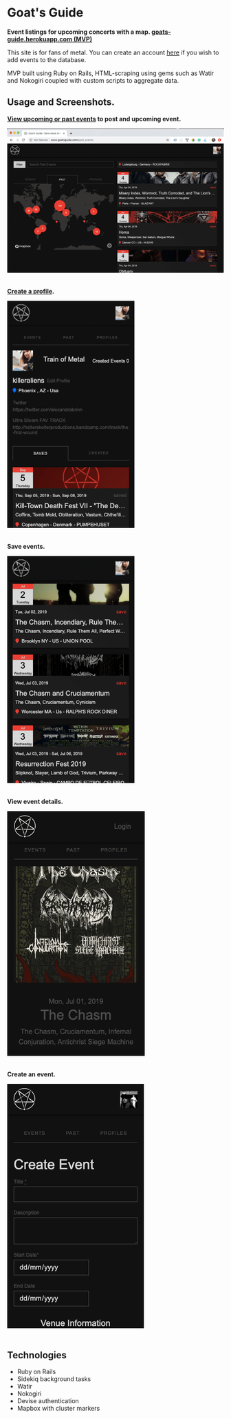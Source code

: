 # Goat's Guide

**Event listings for upcoming concerts with a map. [goats-guide.herokuapp.com (MVP) ](http://goats-guide.herokuapp.com/)**

This site is for fans of metal. You can create an account [here](http://goats-guide.herokuapp.com/users/sign_up) if you wish to add events to the database.

MVP built using Ruby on Rails, HTML-scraping using gems such as Watir and Nokogiri coupled with custom scripts to aggregate data.


## Usage and Screenshots.

**[View upcoming or past events](http://goats-guide.herokuapp.com/) to post and upcoming event.**

<div>
  <kbd>
      <img src="./readme-assets/desktop-home.png" alt="flier feed screenshot">
  </kbd>
</div>
<br/>

**[Create a profile](http://goats-guide.herokuapp.com/users/sign_in).**

<div>
  <kbd>
      <img src="./readme-assets/mobile-profile.png" alt="home screenshot">
  </kbd>
</div>
<br/>

**Save events.**

<div>
  <kbd>
      <img src="./readme-assets/mobile-save.png" alt="save event screenshot">
  </kbd>
</div>
<br/>

**View event details.**

<div>
  <kbd>
      <img src="./readme-assets/mobile-show.png" alt="view details screenshot">
  </kbd>
</div>
<br/>

**Create an event.**

<div>
  <kbd>
      <img src="./readme-assets/mobile-create.png" alt="create event screenshot">
  </kbd>
</div>
<br/>

## Technologies

- Ruby on Rails
- Sidekiq background tasks
- Watir
- Nokogiri
- Devise authentication
- Mapbox with cluster markers



